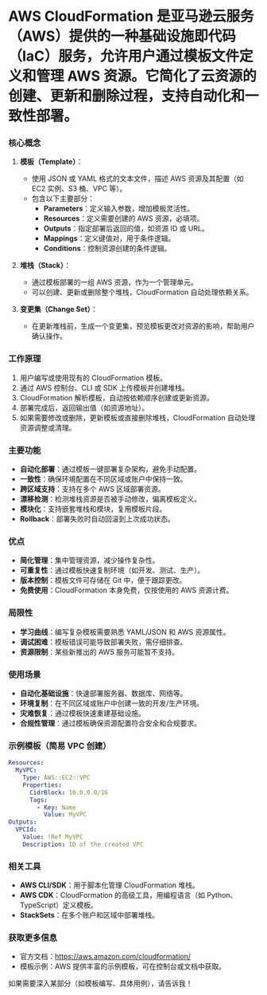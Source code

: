 # AWS CloudFormation 是亚马逊云服务（AWS）提供的一种基础设施即代码（IaC）服务，允许用户通过模板文件定义和管理 AWS 资源。它简化了云资源的创建、更新和删除过程，支持自动化和一致性部署。

### 核心概念
1. **模板（Template）**：
    - 使用 JSON 或 YAML 格式的文本文件，描述 AWS 资源及其配置（如 EC2 实例、S3 桶、VPC 等）。
    - 包含以下主要部分：
        - **Parameters**：定义输入参数，增加模板灵活性。
        - **Resources**：定义需要创建的 AWS 资源，必填项。
        - **Outputs**：指定部署后返回的值，如资源 ID 或 URL。
        - **Mappings**：定义键值对，用于条件逻辑。
        - **Conditions**：控制资源创建的条件逻辑。

2. **堆栈（Stack）**：
    - 通过模板部署的一组 AWS 资源，作为一个管理单元。
    - 可以创建、更新或删除整个堆栈，CloudFormation 自动处理依赖关系。

3. **变更集（Change Set）**：
    - 在更新堆栈前，生成一个变更集，预览模板更改对资源的影响，帮助用户确认操作。

### 工作原理
1. 用户编写或使用现有的 CloudFormation 模板。
2. 通过 AWS 控制台、CLI 或 SDK 上传模板并创建堆栈。
3. CloudFormation 解析模板，自动按依赖顺序创建或更新资源。
4. 部署完成后，返回输出值（如资源地址）。
5. 如果需要修改或删除，更新模板或直接删除堆栈，CloudFormation 自动处理资源调整或清理。

### 主要功能
- **自动化部署**：通过模板一键部署复杂架构，避免手动配置。
- **一致性**：确保环境配置在不同区域或账户中保持一致。
- **跨区域支持**：支持在多个 AWS 区域部署资源。
- **漂移检测**：检测堆栈资源是否被手动修改，偏离模板定义。
- **模块化**：支持嵌套堆栈和模块，复用模板片段。
- **Rollback**：部署失败时自动回滚到上次成功状态。

### 优点
- **简化管理**：集中管理资源，减少操作复杂性。
- **可重复性**：通过模板快速复制环境（如开发、测试、生产）。
- **版本控制**：模板文件可存储在 Git 中，便于跟踪更改。
- **免费使用**：CloudFormation 本身免费，仅按使用的 AWS 资源计费。

### 局限性
- **学习曲线**：编写复杂模板需要熟悉 YAML/JSON 和 AWS 资源属性。
- **调试困难**：模板错误可能导致部署失败，需仔细排查。
- **资源限制**：某些新推出的 AWS 服务可能暂不支持。

### 使用场景
- **自动化基础设施**：快速部署服务器、数据库、网络等。
- **环境复制**：在不同区域或账户中创建一致的开发/生产环境。
- **灾难恢复**：通过模板快速重建基础设施。
- **合规性管理**：通过模板确保资源配置符合安全和合规要求。

### 示例模板（简易 VPC 创建）
```yaml
Resources:
  MyVPC:
    Type: AWS::EC2::VPC
    Properties:
      CidrBlock: 10.0.0.0/16
      Tags:
        - Key: Name
          Value: MyVPC
Outputs:
  VPCId:
    Value: !Ref MyVPC
    Description: ID of the created VPC
```

### 相关工具
- **AWS CLI/SDK**：用于脚本化管理 CloudFormation 堆栈。
- **AWS CDK**：CloudFormation 的高级工具，用编程语言（如 Python、TypeScript）定义模板。
- **StackSets**：在多个账户和区域中部署堆栈。

### 获取更多信息
- 官方文档：https://aws.amazon.com/cloudformation/
- 模板示例：AWS 提供丰富的示例模板，可在控制台或文档中获取。

如果需要深入某部分（如模板编写、具体用例），请告诉我！